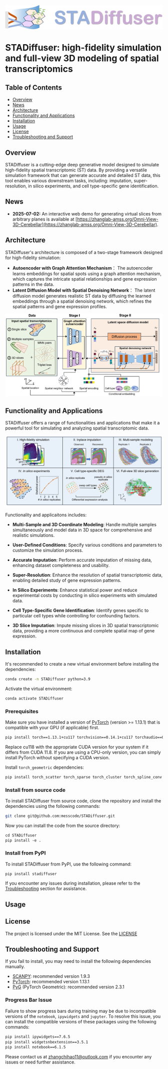![Banner](logo_banner.png)

# STADiffuser: high-fidelity simulation and full-view 3D modeling of spatial transcriptomics

## Table of Contents
- [Overview](#overview)
- [News](#news)
- [Architecture](#architecture)
- [Functionality and Applications](#functionality-and-applications)
- [Installation](#installation)
- [Usage](#usage)
- [License](#license)
- [Troubleshooting and Support](#troubleshooting-and-support)



## Overview
STADiffuser is a cutting-edge deep generative model designed to simulate high-fidelity spatial transcriptomic (ST) data. By providing a versatile simulation framework that can generate accurate and detailed ST data, this tool enables various downstream tasks, including: imputation, super-resolution, in silico experiments, and cell type-specific gene identification.

## News
-  **2025-07-02:** An interactive web demo for generating virtual slices from arbitrary planes is available at [https://zhanglab-amss.org/Omni-View-3D-Cerebellar](https://zhanglab-amss.org/Omni-View-3D-Cerebellar).

## Architecture
STADiffuser's architecture is composed of a two-stage framework designed for high-fidelity simulation: 
- **Autoencoder with Graph Attention Mechanism**： The autoencoder learns embeddings for spatial spots using a graph attention mechanism, which captures the intricate spatial relationships and gene expression patterns in the data.
- **Latent Diffusion Model with Spatial Denoising Network**： The latent diffusion model generates realistic ST data by diffusing the learned embeddings through a spatial denoising network, which refines the spatial patterns and gene expression profiles.


![STADiffuser](https://github.com/messcode/STADiffuser/blob/main/docs/_static/STADiffuser-backbone.PNG)
## Functionality and Applications
STADiffuser offers a range of functionalities and applications that make it a powerful tool for simulating and analyzing spatial transcriptomic data.

![STADiffuser](https://github.com/messcode/STADiffuser/blob/main/docs/_static/STADiffuser-app.PNG)

Functionality and applicaitons includes:
- **Multi-Sample and 3D Coordinate Modeling**: Handle multiple samples simultaneously and model data in 3D space for comprehensive and realistic simulations.
- **User-Defined Conditions**: Specify various conditions and parameters to customize the simulation process.
- **Accurate Imputation**: Perform accurate imputation of missing data, enhancing dataset completeness and usability.
- **Super-Resolution**: Enhance the resolution of spatial transcriptomic data, enabling detailed study of gene expression patterns.

- **In Silico Experiments**: Enhance statistical power and reduce experimental costs by conducting in silico experiments with simulated data.
- **Cell Type-Specific Gene Identification**: Identify genes specific to particular cell types while controlling for confounding factors.
- **3D Slice Imputation**: Impute missing slices in 3D spatial transcriptomic data, providing a more continuous and complete spatial map of gene expression.

## Installation
It's recommended to create a new virtual environment before installing the dependencies:

```bash
conda create -n STADiffuser python=3.9
```

Activate the virtual environment:

```bash
conda activate STADiffuser
```

### Prerequisites

Make sure you have installed a version of [PyTorch](https://pytorch.org/) (version >= 1.13.1) that is compatible with your GPU (if applicable) first.

```bash
pip install torch==1.13.1+cu117 torchvision==0.14.1+cu117 torchaudio==0.13.1 --extra-index-url https://download.pytorch.org/whl/cu117
```

Replace cu118 with the appropriate CUDA version for your system if it differs from CUDA 11.8. If you are using a CPU-only version, you can simply install PyTorch without specifying a CUDA version. 


Install `torch_geometric` dependencies:

``` bash
pip install torch_scatter torch_sparse torch_cluster torch_spline_conv -f https://data.pyg.org/whl/torch-1.13.1+cu117.html
```

### Install from source code

To install STADiffuser from source code, clone the repository and install the dependencies using the following commands:
```bash
git clone git@github.com:messcode/STADiffuser.git
```

Now you can install the code from the source directory:

```
cd STADiffuser
pip install -e .
```

### Install from PyPI
To install STADiffuser from PyPI, use the following command:
```bash
pip install stadiffuser
```

If you encounter any issues during installation, please refer to the [Troubleshooting](#troubleshooting) section for assistance.
## Usage


## License
The project is licensed under the MIT License. See the [LICENSE](./LICENSE.txt)

## Troubleshooting and Support
If you fail to install, you may need to install the following dependencies manually. 
- [SCANPY](https://scanpy.readthedocs.io/en/stable/installation.html): recommended version 1.9.3
- [PyTorch](https://pytorch.org/get-started/locally/): recommended version 1.13.1
- [PyG](https://pytorch-geometric.readthedocs.io/en/latest/install/installation.html) (PyTorch Geometric): recommended version 2.3.1

### Progress Bar Issue

Failure to show progress bars during training may be due to incompatible versions of the `notebook`, `ipywidgets` and `jupyter`. To resolve this issue, you can install the compatible versions of these packages using the following commands:

```bash
pip install ipywidgets==7.6.5
pip install widgetsnbextension==3.5.1
pip install notebook==6.1.5
```
Please contact us at zhangchihao11@outlook.com
 if you encounter any issues or need further assistance.

